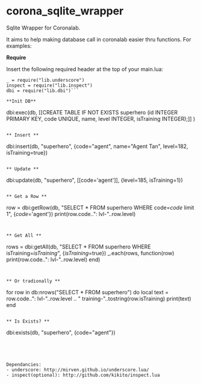 corona_sqlite_wrapper
=====================

Sqlite Wrapper for Coronalab.

It aims to help making database call in coronalab easier thru functions.
For examples:

**Require**

Insert the following required header at the top of your main.lua:

```
_ = require("lib.underscore")
inspect = require("lib.inspect")
dbi = require("lib.dbi")```

**Init DB**
```
dbi:exec(db, [[CREATE TABLE IF NOT EXISTS superhero (id INTEGER PRIMARY KEY, code UNIQUE, name, level INTEGER, isTraining INTEGER);]] )
```

** Insert **
```
dbi:insert(db, "superhero", {code="agent", name="Agent Tan", level=182, isTraining=true})
```

** Update **
```
dbi:update(db, "superhero", [[code='agent']], {level=185, isTraining=1})
```

** Get a Row **
```
row = dbi:getRow(db, "SELECT * FROM superhero WHERE code=_code_ limit 1", {_code_='agent'})
print(row.code..": lvl-"..row.level)
```


** Get All **
```
rows = dbi:getAll(db, "SELECT * FROM superhero WHERE isTraining=_isTraining_", {_isTraining_=true})
_.each(rows, function(row) print(row.code..": lvl-"..row.level) end)
```


** Or tradionally **
```
for row in db:nrows("SELECT * FROM superhero") do
    local text = row.code..": lvl-"..row.level .. " training-"..tostring(row.isTraining)
	print(text)
end
```

** Is Exists? **
```
dbi:exists(db, "superhero", {code="agent"})
```




Dependancies:
- underscore: http://mirven.github.io/underscore.lua/
- inspect(optional): http://github.com/kikito/inspect.lua